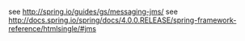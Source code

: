 see http://spring.io/guides/gs/messaging-jms/
see http://docs.spring.io/spring/docs/4.0.0.RELEASE/spring-framework-reference/htmlsingle/#jms
